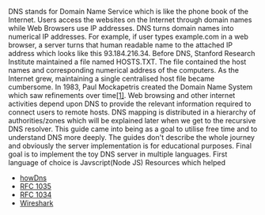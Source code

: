 DNS stands for Domain Name Service which is like the phone book of the Internet. Users access the websites on the Internet through domain names while Web Browsers use IP addresses. DNS turns domain names into numerical IP addresses. For example, if user types example.com in a web browser, a server turns that human readable name to the attached IP address which looks like this 93.184.216.34.
 Before DNS, Stanford Research Institute maintained a file named HOSTS.TXT. The file contained the host names and corresponding numerical address of the computers. As the Internet grew, maintaining a single centralised host file became cumbersome. In 1983, Paul Mockapetris created the Domain Name System which saw refinements over time[\[1\]](https://en.wikipedia.org/wiki/Domain_Name_System#History).
Web browsing and other internet activities depend upon DNS to provide the relevant information required to connect users to remote hosts. DNS mapping is distributed in a hierarchy of authorities/zones which will be explained later when we get to the recursive DNS resolver.
This guide came into being as a goal to utilise free time and to understand DNS more deeply. The guides don't describe the whole journey and obviously the server implementation is for educational purposes. Final goal is to implement the toy DNS server in multiple languages. First language of choice is Javscript(Node JS)
Resources which helped
 - [howDns](https://github.com/howCodeORG/howDNS)
 - [RFC 1035](https://datatracker.ietf.org/doc/html/rfc1035)
 - [RFC 1034](https://datatracker.ietf.org/doc/html/rfc1034)
 - [Wireshark](http://wireshark.org)